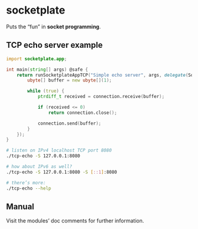 # socketplate

Puts the “fun” in **socket programming**.

## TCP echo server example

```d
import socketplate.app;

int main(string[] args) @safe {
    return runSocketplateAppTCP("Simple echo server", args, delegate(SocketConnection connection) {
        ubyte[] buffer = new ubyte[](1);

        while (true) {
            ptrdiff_t received = connection.receive(buffer);

            if (received <= 0)
                return connection.close();

            connection.send(buffer);
        }
    });
}
```

```sh
# listen on IPv4 localhost TCP port 8080
./tcp-echo -S 127.0.0.1:8080

# how about IPv6 as well?
./tcp-echo -S 127.0.0.1:8080 -S [::1]:8080

# there’s more:
./tcp-echo --help
```

## Manual

Visit the modules’ doc comments for further information.
